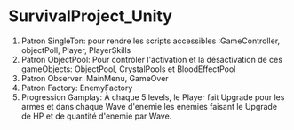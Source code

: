 # SurvivalProject_Unity

1. Patron SingleTon: pour rendre les scripts accessibles :GameController, objectPoll, Player, PlayerSkills
2. Patron ObjectPool: Pour contrôler l'activation et la désactivation de ces gameObjects: ObjectPool, CrystalPools et BloodEffectPool
3. Patron Observer: MainMenu, GameOver
4. Patron Factory: EnemyFactory
5. Progression Gamplay: À chaque 5 levels, le Player fait Upgrade pour les armes et dans chaque Wave d'enemie les enemies faisant le Upgrade de HP et de quantité d'enemie par Wave. 
